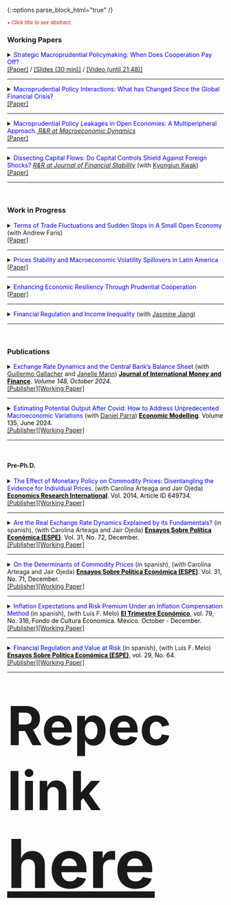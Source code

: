{::options parse_block_html="true" /}



<font color="scarlet"><i><small>&bull; Click title to see abstract.</small></i></font> 
### Working Papers

<!--
Strategic Macroprudential Policymaking: When Does Cooperation Pay Off? \[[pdf](/files/papers/MaPDynamic.pdf)\] \[[slides](/files/papers/MaPdynSlides_BbagUW11272020.pdf)\]  **(Job Market Paper)**
<p>
<details><summary><span style="color:blue; font-size:0.85em"> View/Hide Abstract </span></summary>
  <div class="panel" style="background-color: #F1F1F1; color: #666; padding: 10px;"><p>
  I study whether emerging economies can navigate the global financial cycle more successfully by resorting to internationally coordinated macroprudential policies. For this, I set an open economy model with banking frictions in a center-periphery environment with multiple emerging economies. Then, I evaluate the performance of several policy arrangements that differ by the degree and type of cooperation. I find that cooperation can generate welfare gains but is not always beneficial relative to nationally-oriented policies. Instead, only regimes where the financial center acts cooperatively generate welfare gains. When present, two mechanisms generate the gains: a cancellation effect of national incentives to manipulate the global interest rate and a motive for steering capital flows to emerging economies. The first mechanism eliminates unnecessary policy fluctuations and the second helps prevent capital retrenchments in the center. These effects can be quantitatively relevant as good cooperation regimes can reduce the welfare losses induced by a financial friction between 60% and 80%. <br></p></div>
</details>
</p>

Macroprudential Policy Coordination in Open Economies: A Multicountry Approach. \[[pdf](/files/papers/MaPCoordFinite.pdf)\] \[[slides](/files/papers/MaPToySlides_WUSTL.pdf)\]

Macroprudential Policy Interactions: What has Changed Since the Global Financial Crisis? \[[pdf](/files/papers/MaPInteractions.pdf)\] \[[slides](/files/papers/MaPInteractions_BbagApr2021.pdf)\]

-->

<details>
  <summary markdown="span"><font color="blue">Strategic Macroprudential Policymaking: When Does Cooperation Pay Off?</font> <span style="color:black"> <b></b> </span> </summary>
  
    
  | **Abstract**          |
  |:---------------------------|
  | <font color="black">I study whether emerging economies can navigate the global financial cycle more successfully by resorting to internationally coordinated macroprudential policies. For this, I set an open economy model with banking frictions in a center-periphery environment with multiple emerging economies. Then, I evaluate the performance of several policy arrangements that differ by the degree and type of cooperation. I find that cooperation can generate welfare gains but is not always beneficial relative to nationally-oriented policies. Instead, only regimes where the financial center acts cooperatively generate welfare gains. When present, two mechanisms generate the gains: a cancellation effect of national incentives to manipulate the global interest rate and a motive for steering capital flows to emerging economies. The first mechanism eliminates unnecessary policy fluctuations and the second helps prevent capital retrenchments in the center. These effects can be quantitatively relevant as good cooperation regimes can reduce the welfare losses induced by a financial friction between 60% and 80%.</font> |
  
 </details>
 <a href="https://cagranados.github.io/files/papers/DynCoop.pdf" target="_blank"><u>[Paper]</u></a> /
 <a href="https://cagranados.github.io/files/papers/MaPdynSlides_USurrey.pdf" target="_blank"><u>[Slides (30 min)]</u></a> /
 <a href="https://www.youtube.com/watch?v=xX1YCaek0s0" target="_blank"><u>[Video (until 21:48)]</u></a>
 

 ----
 
<details>
  <summary markdown="span"><font color="blue">Macroprudential Policy Interactions: What has Changed Since the Global Financial Crisis?</font></summary>
    
  | **Abstract**          |
  |:---------------------------|
  | <font color="black">We study the empirical international policy interactions between macroprudential regulators with the objective of determining whether these adjust their policies with cross-border strategic considerations in mind. For that, we analyze the policy-to-policy interactions for a panel of 65 economies using a local projection approach. Our findings suggest that domestic regulators do react in response to foreign policy changes positively and on average will tighten their domestic tools in response to stricter foreign financial regulations (tightenings). We apply additional specifications to disentangle the average policy effect and obtain that: (i) regulators react mainly to policy changes in advanced economies, (ii) the reaction to foreign policy changes is stronger in advanced economies, (iii) reactions to emerging regulations are less important, but can exist at the regional level (emerging-to-emerging). Additionally, results by type of foreign policy instruments suggest that, other than the typical positive response in our baseline, there can also be occasional loosening adjustments in emerging economies after foreign policy tightenings of some prudential instruments. Our results point to the existence of important policy interactions that can create the scope for coordinated policy frameworks aimed to mitigate inefficiencies in the level of macroprudential interventionism.</font> |
  
 </details>
 <a href="https://cagranados.github.io/files/papers/MaPInteractions.pdf"><u>[Paper]</u></a>
 
 ----
 
<details>
  <summary markdown="span"><font color="blue">Macroprudential Policy Leakages in Open Economies: A Multiperipheral Approach.</font><i><u> R&R at Macroeconomic Dynamics</u></i></summary>
    
  | **Abstract**          |
  |:---------------------------|
  | <font color="black">To understand the international nature of the macroprudential policy and the potential cross-border regulatory leakages these imply we develop a three-country center-periphery framework with financial frictions and limited financial intermediation in emerging economies. Each country has a macroprudential instrument to smooth credit spread distortions; however, the banking regulations can leak to other economies and be subject to costs. Our results show the presence of cross-border regulation spillovers that increase with the extent of financial frictions, that are driven by the capacity of the regulation to limit aggregate intermediation, and that can be magnified if policymakers are forward-looking. We discuss the policy implications of the resulting macroprudential interdependence and the potential scope for policy design that improves the management of the trade-off between mitigating the financial frictions and curtailing intermediation.</font> |
  
 </details>
 <a href="https://cagranados.github.io/files/papers/MaPLeakages.pdf" target="_blank"><u>[Paper]</u></a> 
  
 ----
 


 <details>
  <summary markdown="span"><font color="blue">Dissecting Capital Flows: Do Capital Controls Shield Against Foreign Shocks?  </font><i><u> R&R at Journal of Financial Stability</u></i>
		 (with <a href="https://sites.google.com/view/kj-kwak" target="_blank">Kyongjun Kwak</a>)
  </summary>
    
  | **Abstract**          |
  |:---------------------------|
  | <font color="black">To rationalize the increased use of capital flows regulations in recent times, we study the capacity of capital flow management measures (CFMs) to insulate an economy from external shocks. We examine the extent to which CFMs mitigate the effects of US monetary shocks and whether measuring this mitigation at the net or gross level of flows matters. Our analysis is carried out for a panel of emerging market economies and for different disaggregations of the flows. Our results indicate that the level of aggregation matters for evaluating the effects of CFMs, and that analyses with excessively aggregated flows or with only net measures may lead to biases in assessing the insulation features of the CFMs. Furthermore, CFMs have insulation properties that mitigate capital repatriations; however, these are mostly related to risky portfolio and banking flows. </font> |
   
</details>
<a href="https://cagranados.github.io/files/papers/cfm_insulation.pdf"><u>[Paper]</u></a>


----
 
<br>

### Work in Progress

<details>
  <summary markdown="span"><font color="blue">Terms of Trade Fluctuations and Sudden Stops in A Small Open Economy </font> (with Andrew Faris)
  </summary>
    
  | **Abstract**          |
  |:---------------------------|
  | <font color="black">We examine how terms-of-trade fluctuations can shape the vulnerability of emerging economies to self-fulfilling financial crises and sudden stops. Building on a small open economy endowment model with importables, exportables, and nontradables, we allow the borrowing constraint to depend explicitly on the relative price of exports. This channel links terms-of-trade movements to the economy’s collateral capacity. We find that while terms-of-trade shocks may play a limited role in routine business-cycle dynamics, their importance intensifies under stressed conditions. Favorable terms-of-trade can deter the emergence of multiple equilibria and prevent expectation-driven crises. Our findings contribute to understanding the high relevance associated to the terms-of-trade in emerging economies, even in presence of the limited evidence of their importance as a fundamental driver during normal times.</font> |
  
 </details>
 <a href="https://cagranados.github.io/files/papers/TOTMultipleEq.pdf" target="_blank"><u>[Paper]</u></a> 
  
 ----

<details>
  <summary markdown="span"><font color="blue">Prices Stability and Macroeconomic Volatility Spillovers in Latin America</font></summary>
    
  | **Abstract**          |
  |:---------------------------|
  | <font color="black">In order to determine the presence of volatility spillovers among macroeconomic variables a Vector Autorregresive (VAR) model with multivariate heteroskedasticity effects is carried out for five countries in Latin America. The variables considered are real activity, price level, interest rate, and exchange rate. The results indicate that there are few within country volatility spillovers. Those that are significant are usually sizable and point to the relevance of international shocks in spreading volatility to other countries rather than local effects. Finally, we obtain that the volatility of inflation is not generally affected by the uncertainty shocks in the exchange rate, this result is noticeable as the price instability effects of the exchange rate fluctuations is usually the justification behind exchange rate intervention programs in these economies.</font> |
  
</details>
 <a href="https://cagranados.github.io/files/papers/VolSpilloversLatam.pdf"><u>[Paper]</u></a>
 
 ----
 
 <details>
  <summary markdown="span"><font color="blue">Enhancing Economic Resiliency Through Prudential Cooperation </font>
  </summary>
    
  | **Abstract**          |
  |:---------------------------|
  | <font color="black">I analyze the short-run resilience and financial stability properties of an array of cooperative policy regimes relative to nationally-oriented regulations. I show that countries that rely on internationally coordinated policies are more insulated to the negative effects of international financial downturns like the global financial crisis. Additionally, cooperative policies allow countries to increase the countercyclicality of the prudential policies, to lower the required level of interventionism to deal with crises, and to mitigate the deleveraging processes after a financial crisis. All of these properties imply that smoother and less volatile policy responses can be compatible with improved economic performance after external shocks which makes a case for the implementation of coordinated policy schemes that go beyond the potential welfare gains involved in these initiatives.</font> |
  
 </details>
 <a href="https://cagranados.github.io/files/papers/DynResilience.pdf"><u>[Paper]</u></a>
 
 ----
 
 <details>
  <summary markdown="span"><font color="blue">Financial Regulation and Income Inequality </font>
    (with <a href="https://www.jasminejiang.net/home-page" target="_blank">Jasmine Jiang</a>)
  </summary>
   
  
 </details>
 
 ----

<br>

### Publications

<details>
  <summary markdown="span"><font color="blue">Exchange Rate Dynamics and the Central Bank’s Balance Sheet </font>
    (with <a href="https://guillgall.github.io/" target="_blank">Guillermo Gallacher</a> and <a href="https://www.janellemann.com/" target="_blank">Janelle Mann</a>) <font color="black"><b><u>Journal of International Money and Finance</u></b>. <i> Volume 148, October 2024.</i></font></summary>

    
  | **Abstract**          |
  |:---------------------------|
  | <font color="black">Are nominal exchange rate variations linked to the central bank’s balance sheet, and in particular to remunerated domestic liabilities? We use two metrics of implied exchange rates using central bank balance sheet data: one is a traditional metric that includes the monetary base, and the other adds remunerated domestic liabilities. We first estimate a VAR model to investigate the endogenous interactions between central bank balance sheet components for a set of seven Latin American countries for the 2006:01-2019:12 period. Then, we use threshold cointegration techniques to compare these two metrics of the implied exchange rate with the spot (observed) exchange rate. We find that the implied exchange rates and the spot exchange rate are cointegrated for most of the set of Latin American countries. We also find that for a subset of our sample, the spot exchange rate adjusts to the metric that adds remunerated domestic liabilities. We conclude the remunerated domestic liabilities matter for understanding exchange rate dynamics and explore a simple theoretical setup to better understand the mechanism.</font> |
  
</details>
<a href="https://doi.org/10.1016/j.jimonfin.2024.103156"><u>[Publisher]</u></a><a href="https://cagranados.github.io/files/papers/conversion_er.pdf"><u>[Working Paper]</u></a>
  
 ----

<details>
  <summary markdown="span"><font color="blue">Estimating Potential Output After Covid: How to Address Unpredecented Macroeconomic Variations </font> (with <a href="https://investiga.banrep.gov.co/es/profile/502" target="_blank">Daniel Parra</a>) <font color="black"><b><u>Economic Modelling</u></b>. Volume 135, June 2024.</font>
  </summary>
	
  | **Abstract**          |
  |:---------------------------|
  | <font color="black">We examine the importance of adjusting output gap frameworks during large-scale disruptions, with a focus on the COVID-19 pandemic. Such adaptation can be crucial given the impact of such episodes on the reliability of time-series models and the inherent need for stability in output gap methods. We employ a Bayesian Structural Vector Autoregression model, identified through a permanent- transitory decomposition, and enhance it by scaling residuals around the pandemic period. Our analysis, conducted for seven developed economies, suggests that adjusting the model around the pandemic’s onset leads to improved estimates and reduced uncertainty. This approach surpasses traditional filters and other complex models lacking pandemic-timed adjustments. Notably, omitting such adjustments can result in biased and unstable gap estimates, potentially causing rapid gap recoveries post-downturns or increased volatility. Our findings underscore the importance of prompt reassessments of output gap frameworks during unprecedented global events, focusing on their stability and uncertainty.</font> |
    
  
</details>
 <a href="https://doi.org/10.1016/j.econmod.2024.106711"><u>[Publisher]</u></a><a href="https://cagranados.github.io/files/papers/OutputGapAndCovid.pdf"><u>[Working Paper]</u></a>

----

<br> 
 
<h4><a id="pre-phd-publications-updated" class="anchor" href="#publicationsPrePhd" aria-hidden="true"><span class="octicon octicon-link"></span></a>Pre-Ph.D.</h4>

<details>
  <summary markdown="span"><font color="blue">The Effect of Monetary Policy on Commodity Prices: Disentangling the Evidence for Individual Prices. </font> (with Carolina Arteaga and Jair Ojeda) <font color="black"><b><u>Economics Research International</u></b>. Vol. 2014, Article ID 649734.</font>
  </summary>
	
  | **Abstract**          |
  |:---------------------------|
  | <font color="black">In this paper we study the effect of monetary policy shocks on commodity prices. While most of the literature has found that expansionary shocks have a positive effect on aggregate price indices, we study the effect on individual prices of a sample of four commodities. This set of commodity prices is essential to understand the dynamics of the balance of payments in Colombia. The analysis is based on structural VAR models, we identify monetary policy shocks following [Kim, 1999, 2003] upon quarterly data for commodity prices and their fundamentals for the period 1980q1 to 2010q3. Our results show that commodity prices overshoot their long run equilibrium in response to a contractionary shock in the US monetary policy and, in contrast with literature, the response of the individual prices considered is stronger than what has been found in aggregate indices. Additionally, it is found that the monetary policy explains a substantial share of the fluctuations in prices.</font> |
    
  
</details>
 <a href="https://onlinelibrary.wiley.com/doi/10.1155/2014/649734"><u>[Publisher]</u></a><a href="http://www.banrep.gov.co/docum/ftp/borra685.pdf"><u>[Working Paper]</u></a>

----

<details>
  <summary markdown="span"><font color="blue">Are the Real Exchange Rate Dynamics Explained by its Fundamentals? </font>  (in spanish), (with Carolina Arteaga and Jair Ojeda) <font color="black"><b><u>Ensayos Sobre Política Económica (ESPE)</u></b>. Vol. 31, No. 72, December.</font>
  </summary>
	
  | **Abstract**          |
  |:---------------------------|
  | <font color="black">In this work, we study the behavior of the real exchange rate (RER) of Colombia, with the help of a co-integration model that takes into account the interaction between the RER and a group macroeconomic determining factors, using quarterly data from the period 1994-2012. These fundamentals include a new relative productivity indicator that enables us to estimate the impact of the Balassa-Samuelson effect on the RER of Colombia. This methodology helps to detect the quarters in which the RER is far from its co-integration relationship and thus, is not explained by the behavior of its fundamentals. The results indicate that the real appreciation observed since the end of 2003 is mainly explained by the increase in terms of trade, and secondly by a proxy of the Balassa-Samuelson effect and due to factors with medium term effects such as the rates differential and risk. Additionally, the dynamics of the RER is mainly explained by the movement in net external assets in the short term and by government consumption in the medium term</font> |
    
  
</details>
 <a href="https://www.sciencedirect.com/science/article/abs/pii/S0120448313700010"><u>[Publisher]</u></a><a href="https://doi.org/10.32468/be.742"><u>[Working Paper]</u></a>

----

<details>
  <summary markdown="span"><font color="blue">On the Determinants of Commodity Prices</font>  (in spanish), (with Carolina Arteaga and Jair Ojeda) <font color="black"><b><u>Ensayos Sobre Política Económica (ESPE)</u></b>. Vol. 31, No. 71, December.</font>
  </summary>
	
  | **Abstract**          |
  |:---------------------------|
  | <font color="black">In this work, an analysis is made of the dynamic response to most relevant basic commodity prices for the evolution of inflation for the consumer in Colombia due to shocks in a group of determining factors. The document is based on structural vector autoregression (VAR) models in which the external shocks are identified by restricting contemporaneous effects between the variables of the system. Quarterly data for the period from the first quarter of 1980 to the third quarter of 2010 was used for the calculation. In accordance with the results, monetary policy, the multilateral exchange rate of the United States of America and the GDP of developed and emerging countries explain a considerable percentage of the prognostic error variance of basic commodity prices. Furthermore, in general terms, the response of the prices due to a monetary policy shock is negative, instantaneous and statistically significant. Shocks to the exchange rate show a negative association with the prices, although not always significant, and in the majority of cases the real activity variables, both in developed countries and in the emerging ones has a positive relationship with the prices considered. </font> |
    
  
</details>
 <a href="https://www.sciencedirect.com/science/article/abs/pii/S0120448313700137"><u>[Publisher]</u></a><a href="https://doi.org/10.32468/be.701"><u>[Working Paper]</u></a>

----

<details>
  <summary markdown="span"><font color="blue">Inflation Expectations and Risk Premium Under an Inflation Compensation Method</font>  (in spanish), (with Luis F. Melo) <font color="black"><b><u>El Trimestre Económico</u></b>, vol. 79, No. 316, Fondo de Cultura Economica. México. October - December.</font>
  </summary>
	
  | **Abstract**          |
  |:---------------------------|
  | <font color="black">We estimate the Break Even Inflation using the nominal and real government Co-lombian bonds for the period January 2003 to November 2009. This measure is decomposed in inflation expectations and inflation risk premium. The inflation expectations are calculated using a state-space representation of an extended affine term structure model. In order to improve the forecasts, this model incorporates the inflation expectations 12 months ahead of the Colombian Central Bank survey.The results show an inflation expectation downward trend, which may be re-lated to an increasing confidence in monetary policy. This hypothesis is also sup-ported by a decreasing trend in the inflation risk premium for medium and long term maturities (two and five years). Finally, the results indicate that the break even inflation is a good indicator of the inflation expectations for the short term forecast horizon (one year). </font> |
    
  
</details>
 <a href="https://www.jstor.org/stable/23349191"><u>[Publisher]</u></a><a href="https://doi.org/10.32468/be.589"><u>[Working Paper]</u></a>

----

<details>
  <summary markdown="span"><font color="blue">Financial Regulation and Value at Risk</font>  (in spanish), (with Luis F. Melo) <font color="black"><b><u>Ensayos Sobre Política Económica (ESPE)</u></b>, vol. 29, No. 64.</font>
  </summary>
	
  | **Abstract**          |
  |:---------------------------|
  | <font color="black">This document analyzes some aspects of Colombian financial regulation related to the Value at Risk (VaR) which is used to measure the market risk. In particular, we study the adequacy of the root rule and the performance evaluation of some alternative backtesting methodologies not considered by the current regulation. In order to analyze this problem, two measures of risk were considered: VaR, and Conditional VaR (CVaR), using different methodologies of easy implementation (RiskMetrics, ARMA-GARCH, historical simulation, filtered historical simulation and assuming normal i.i.d. returns) for the Colombian nominal exchange rate, the treasury bonds (TES) and the Colombian stock market index in the sample period from January 2003 to March 2010. The results show that for one day forecast horizon the considered methodologies measure properly the VaR. The methods with the best performance are those that model both the mean and the conditional variance. On the other hand, for horizons higher than one day, all methodologies have inadequate performance. In particular, it is found that the root rule does not provide acceptable estimations of the multiperiod VaR. It is important to note, that if the current regulation criteria are considered, some models would be adequate. However, when additional assumptions are taken into account, none of these methodologies is appropriated. </font> |
    
  
</details>
 <a href="https://doi.org/10.32468/Espe.6404"><u>[Publisher]</u></a><a href="https://doi.org/10.32468/be.615"><u>[Working Paper]</u></a>

----

<!-- 
<p style="margin:0">
Arteaga, C., Granados, J., and Ojeda, J., (2014). The Effect of Monetary Policy on Commodity Prices: Disentangling the Evidence for Individual Prices. <it> Economics Research International </it>, vol. 2014, Article ID 649734, 13 pages. doi: 10.1155/2014/649734
<br>
<br>Arteaga, C., Granados, J., and Ojeda, J., (2013). Are the Real Exchange Rate Dynamics Explained by its Fundamentals? (in spanish), <it> Ensayos Sobre Política Económica (ESPE) </it>, vol. 31, No. 72, December. 
<br>
<br> Arteaga, C., Granados, J., and Ojeda, J., (2013). On the Determinants of Commodity Prices (in spanish), <it> Ensayos Sobre Politica Economica (ESPE) </it>, vol. 31, No. 71, December.
<br>
<br> Melo, L., and Granados, J. (2012). Inflation Expectations and Risk Premium Under an Inflation Compensation Method (in spanish), <it> El Trimestre Económico </it>, vol. 79, No. 316,
Fondo de Cultura Economica. México. October - December.
<br>
<br> Melo, L., and Granados, J. (2011). Financial Regulation and Value at Risk (in spanish), <it>Ensayos Sobre Política Económica (ESPE) </it>, vol. 29, No. 64.
</p>
-->

<br> 

<br>
<b style="font-size:125">Repec link <a style="margin:0; font-size:125%; font-weight:bold" href="https://ideas.repec.org/f/pgr313.html">here</a></b> 
<br>

<br> 

